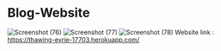 # Blog-Website
![Screenshot (76)](https://user-images.githubusercontent.com/54846994/122025553-0f22a400-cde7-11eb-99c7-a8dc25a5f792.png)
![Screenshot (77)](https://user-images.githubusercontent.com/54846994/122025563-121d9480-cde7-11eb-870d-94415458da67.png)
![Screenshot (78)](https://user-images.githubusercontent.com/54846994/122025571-13e75800-cde7-11eb-967e-5542ba96e497.png)
Website link : https://thawing-eyrie-17703.herokuapp.com/
